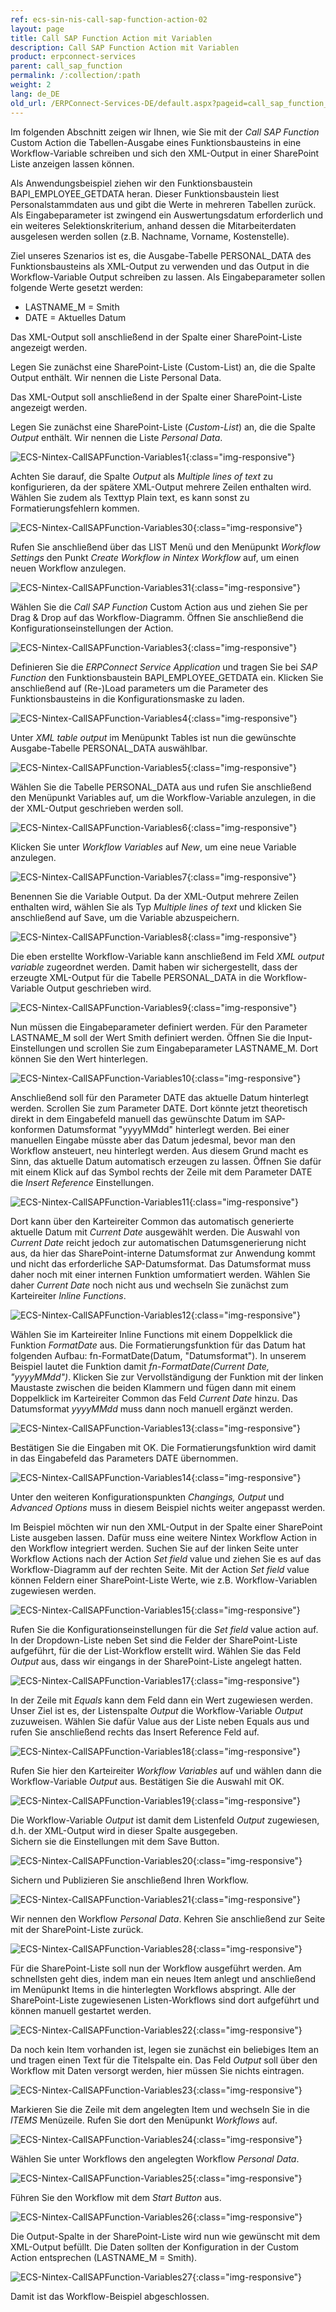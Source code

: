 ```yaml
---
ref: ecs-sin-nis-call-sap-function-action-02
layout: page
title: Call SAP Function Action mit Variablen
description: Call SAP Function Action mit Variablen
product: erpconnect-services
parent: call_sap_function
permalink: /:collection/:path
weight: 2
lang: de_DE
old_url: /ERPConnect-Services-DE/default.aspx?pageid=call_sap_function_mit_variablen
---
```


Im folgenden Abschnitt zeigen wir Ihnen, wie Sie mit der *Call SAP Function* Custom Action die Tabellen-Ausgabe eines Funktionsbausteins in 
eine Workflow-Variable schreiben und sich den XML-Output in einer SharePoint Liste anzeigen lassen können. 

Als Anwendungsbeispiel ziehen wir den Funktionsbaustein BAPI_EMPLOYEE_GETDATA heran. Dieser Funktionsbaustein liest 
Personalstammdaten aus und gibt die Werte in mehreren Tabellen zurück. Als Eingabeparameter ist zwingend ein Auswertungsdatum erforderlich 
und ein weiteres Selektionskriterium, anhand dessen die Mitarbeiterdaten ausgelesen werden sollen (z.B. Nachname, Vorname, Kostenstelle).

Ziel unseres Szenarios ist es, die Ausgabe-Tabelle PERSONAL_DATA des Funktionsbausteins als XML-Output zu verwenden und das Output in 
die Workflow-Variable Output schreiben zu lassen. Als Eingabeparameter sollen folgende Werte gesetzt werden:
- LASTNAME_M = Smith
- DATE = Aktuelles Datum

Das XML-Output soll anschließend in der Spalte einer SharePoint-Liste angezeigt werden.

Legen Sie zunächst eine SharePoint-Liste (Custom-List) an, die die Spalte Output enthält. Wir nennen die Liste Personal Data. 

Das XML-Output soll anschließend in der Spalte einer SharePoint-Liste angezeigt werden.

Legen Sie zunächst eine SharePoint-Liste (*Custom-List*) an, die die Spalte *Output* enthält. Wir nennen die Liste *Personal Data*. 

![ECS-Nintex-CallSAPFunction-Variables1](/img/content/ECS-Nintex-CallSAPFunction-Variables1.png){:class="img-responsive"}

Achten Sie darauf, die Spalte *Output* als *Multiple lines of text* zu konfigurieren, da der spätere XML-Output mehrere Zeilen enthalten wird. <br>
Wählen Sie zudem als Texttyp Plain text, es kann sonst zu Formatierungsfehlern kommen.

![ECS-Nintex-CallSAPFunction-Variables30](/img/content/ECS-Nintex-CallSAPFunction-Variables30.png){:class="img-responsive"}

Rufen Sie anschließend über das LIST Menü und den Menüpunkt *Workflow Settings* den Punkt *Create Workflow in Nintex Workflow* auf, 
um einen neuen Workflow anzulegen.

![ECS-Nintex-CallSAPFunction-Variables31](/img/content/ECS-Nintex-CallSAPFunction-Variables31.png){:class="img-responsive"}

Wählen Sie die *Call SAP Function* Custom Action aus und ziehen Sie per Drag & Drop auf das Workflow-Diagramm. 
Öffnen Sie anschließend die Konfigurationseinstellungen der Action.

![ECS-Nintex-CallSAPFunction-Variables3](/img/content/ECS-Nintex-CallSAPFunction-Variables3.png){:class="img-responsive"}

Definieren Sie die *ERPConnect Service Application* und tragen Sie bei *SAP Function* den Funktionsbaustein BAPI_EMPLOYEE_GETDATA ein. 
Klicken Sie anschließend auf (Re-)Load parameters um die Parameter des Funktionsbausteins in die Konfigurationsmaske zu laden.  

![ECS-Nintex-CallSAPFunction-Variables4](/img/content/ECS-Nintex-CallSAPFunction-Variables4.png){:class="img-responsive"}

Unter *XML table output* im Menüpunkt Tables ist nun die gewünschte Ausgabe-Tabelle PERSONAL_DATA auswählbar.

![ECS-Nintex-CallSAPFunction-Variables5](/img/content/ECS-Nintex-CallSAPFunction-Variables5.png){:class="img-responsive"}

Wählen Sie die Tabelle PERSONAL_DATA aus und rufen Sie anschließend den Menüpunkt Variables auf, um die Workflow-Variable anzulegen, 
in die der XML-Output geschrieben werden soll. 

![ECS-Nintex-CallSAPFunction-Variables6](/img/content/ECS-Nintex-CallSAPFunction-Variables6.png){:class="img-responsive"}

Klicken Sie unter *Workflow Variables* auf *New*, um eine neue Variable anzulegen. 

![ECS-Nintex-CallSAPFunction-Variables7](/img/content/ECS-Nintex-CallSAPFunction-Variables7.png){:class="img-responsive"}

Benennen Sie die Variable Output. Da der XML-Output mehrere Zeilen enthalten wird, wählen Sie als Typ *Multiple lines of text* und klicken 
Sie anschließend auf Save, um die Variable abzuspeichern. 

![ECS-Nintex-CallSAPFunction-Variables8](/img/content/ECS-Nintex-CallSAPFunction-Variables8.png){:class="img-responsive"}

Die eben erstellte Workflow-Variable kann anschließend im Feld *XML output variable* zugeordnet werden. Damit haben wir sichergestellt, 
dass der erzeugte XML-Output für die Tabelle PERSONAL_DATA in die Workflow-Variable Output geschrieben wird.

![ECS-Nintex-CallSAPFunction-Variables9](/img/content/ECS-Nintex-CallSAPFunction-Variables9.png){:class="img-responsive"}

Nun müssen die Eingabeparameter definiert werden. Für den Parameter LASTNAME_M soll der Wert Smith definiert werden. 
Öffnen Sie die Input-Einstellungen und scrollen Sie zum Eingabeparameter  LASTNAME_M. Dort können Sie den Wert hinterlegen. 

![ECS-Nintex-CallSAPFunction-Variables10](/img/content/ECS-Nintex-CallSAPFunction-Variables10.png){:class="img-responsive"}

Anschließend soll für den Parameter DATE das aktuelle Datum hinterlegt werden. Scrollen Sie zum Parameter DATE. Dort könnte 
jetzt theoretisch direkt in dem Eingabefeld manuell das gewünschte Datum im SAP-konformen Datumsformat "yyyyMMdd" hinterlegt werden. 
Bei einer manuellen Eingabe müsste aber das Datum jedesmal, bevor man den Workflow ansteuert, neu hinterlegt werden. 
Aus diesem Grund macht es Sinn, das aktuelle Datum automatisch erzeugen zu lassen.  Öffnen Sie dafür mit einem Klick auf 
das Symbol rechts der Zeile mit dem Parameter DATE die *Insert Reference* Einstellungen.  

![ECS-Nintex-CallSAPFunction-Variables11](/img/content/ECS-Nintex-CallSAPFunction-Variables11.png){:class="img-responsive"}

Dort kann über den Karteireiter Common das automatisch generierte aktuelle Datum mit *Current Date* ausgewählt werden. Die Auswahl von 
*Current Date* reicht jedoch zur automatischen Datumsgenerierung nicht aus, da hier das SharePoint-interne Datumsformat zur Anwendung 
kommt und nicht das erforderliche SAP-Datumsformat. Das Datumsformat muss daher noch mit einer internen Funktion umformatiert werden. 
Wählen Sie daher *Current Date* noch nicht aus und wechseln Sie zunächst zum Karteireiter *Inline Functions*.

![ECS-Nintex-CallSAPFunction-Variables12](/img/content/ECS-Nintex-CallSAPFunction-Variables12.png){:class="img-responsive"}

Wählen Sie im Karteireiter Inline Functions mit einem Doppelklick die Funktion *FormatDate* aus. Die Formatierungsfunktion für das 
Datum hat folgenden Aufbau: fn-FormatDate(Datum, "Datumsformat"). In unserem Beispiel lautet die Funktion damit 
*fn-FormatDate(Current Date, "yyyyMMdd")*. Klicken Sie zur Vervollständigung der Funktion mit der linken Maustaste zwischen die beiden 
Klammern und fügen dann mit einem Doppelklick im Karteireiter Common das Feld *Current Date* hinzu. 
Das Datumsformat *yyyyMMdd* muss dann noch manuell ergänzt werden.  

![ECS-Nintex-CallSAPFunction-Variables13](/img/content/ECS-Nintex-CallSAPFunction-Variables13.png){:class="img-responsive"}

Bestätigen Sie die Eingaben mit OK. Die Formatierungsfunktion wird damit in das Eingabefeld das Parameters DATE übernommen. 

![ECS-Nintex-CallSAPFunction-Variables14](/img/content/ECS-Nintex-CallSAPFunction-Variables14.png){:class="img-responsive"}

Unter den weiteren Konfigurationspunkten *Changings, Output* und  *Advanced Options* muss in diesem Beispiel nichts weiter angepasst werden. 

Im Beispiel möchten wir nun den XML-Output in der Spalte einer SharePoint Liste ausgeben lassen. Dafür muss eine weitere Nintex Workflow Action 
in den Workflow integriert werden. Suchen Sie auf der linken Seite unter Workflow Actions nach der Action *Set field* value und ziehen Sie es auf das 
Workflow-Diagramm auf der rechten Seite. Mit der Action *Set field* value können Feldern einer SharePoint-Liste Werte, wie z.B. Workflow-Variablen 
zugewiesen werden. 

![ECS-Nintex-CallSAPFunction-Variables15](/img/content/ECS-Nintex-CallSAPFunction-Variables15.png){:class="img-responsive"}

Rufen Sie die Konfigurationseinstellungen für die *Set field* value action auf. In der Dropdown-Liste neben Set sind die Felder der 
SharePoint-Liste aufgeführt, für die der List-Workflow erstellt wird.  Wählen Sie das Feld *Output* aus, dass wir eingangs in der 
SharePoint-Liste angelegt hatten. 


![ECS-Nintex-CallSAPFunction-Variables17](/img/content/ECS-Nintex-CallSAPFunction-Variables17.png){:class="img-responsive"}

In der Zeile mit *Equals* kann dem Feld dann ein Wert zugewiesen werden. Unser Ziel ist es, der Listenspalte *Output* die Workflow-Variable 
*Output* zuzuweisen. Wählen Sie dafür Value aus der Liste neben Equals aus und rufen Sie anschließend rechts das Insert Reference Feld auf. 

![ECS-Nintex-CallSAPFunction-Variables18](/img/content/ECS-Nintex-CallSAPFunction-Variables18.png){:class="img-responsive"}

Rufen Sie hier den Karteireiter *Workflow Variables* auf und wählen dann die Workflow-Variable *Output* aus. Bestätigen Sie die Auswahl mit OK.

![ECS-Nintex-CallSAPFunction-Variables19](/img/content/ECS-Nintex-CallSAPFunction-Variables19.png){:class="img-responsive"}

Die Workflow-Variable *Output* ist damit dem Listenfeld *Output* zugewiesen, d.h. der XML-Output wird in dieser Spalte ausgegeben.  <br>
Sichern sie die Einstellungen mit dem Save Button. 

![ECS-Nintex-CallSAPFunction-Variables20](/img/content/ECS-Nintex-CallSAPFunction-Variables20.png){:class="img-responsive"}

Sichern und Publizieren Sie anschließend Ihren Workflow. 

![ECS-Nintex-CallSAPFunction-Variables21](/img/content/ECS-Nintex-CallSAPFunction-Variables21.png){:class="img-responsive"}

Wir nennen den Workflow *Personal Data*. Kehren Sie anschließend zur Seite mit der SharePoint-Liste zurück.

![ECS-Nintex-CallSAPFunction-Variables28](/img/content/ECS-Nintex-CallSAPFunction-Variables28.png){:class="img-responsive"}

Für die SharePoint-Liste soll nun der Workflow ausgeführt werden. Am schnellsten geht dies, indem man ein neues Item anlegt 
und anschließend im Menüpunkt Items in die hinterlegten Workflows abspringt. Alle der SharePoint-Liste zugewiesenen Listen-Workflows 
sind dort aufgeführt und können manuell gestartet werden. 

![ECS-Nintex-CallSAPFunction-Variables22](/img/content/ECS-Nintex-CallSAPFunction-Variables22.png){:class="img-responsive"}

Da noch kein Item vorhanden ist, legen sie zunächst ein beliebiges Item an und tragen einen Text für die Titelspalte ein. Das Feld *Output* soll über den Workflow mit Daten versorgt werden, hier müssen Sie nichts eintragen.

![ECS-Nintex-CallSAPFunction-Variables23](/img/content/ECS-Nintex-CallSAPFunction-Variables23.png){:class="img-responsive"}

Markieren Sie die Zeile mit dem angelegten Item und wechseln Sie in die *ITEMS* Menüzeile. Rufen Sie dort den Menüpunkt *Workflows* auf. 

![ECS-Nintex-CallSAPFunction-Variables24](/img/content/ECS-Nintex-CallSAPFunction-Variables24.png){:class="img-responsive"}

Wählen Sie unter Workflows den angelegten Workflow *Personal Data*. 

![ECS-Nintex-CallSAPFunction-Variables25](/img/content/ECS-Nintex-CallSAPFunction-Variables25.png){:class="img-responsive"}

Führen Sie den Workflow mit dem *Start Button* aus.

![ECS-Nintex-CallSAPFunction-Variables26](/img/content/ECS-Nintex-CallSAPFunction-Variables26.png){:class="img-responsive"}

Die Output-Spalte in der SharePoint-Liste wird nun wie gewünscht mit dem XML-Output befüllt. Die Daten sollten der Konfiguration in der Custom Action entsprechen (LASTNAME_M = Smith).


![ECS-Nintex-CallSAPFunction-Variables27](/img/content/ECS-Nintex-CallSAPFunction-Variables27.png){:class="img-responsive"}

Damit ist das Workflow-Beispiel abgeschlossen. 